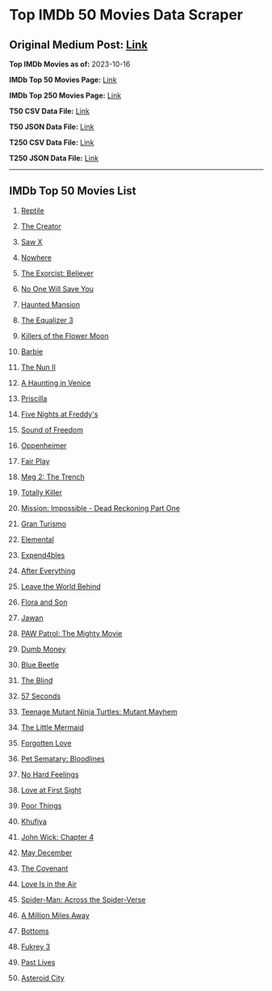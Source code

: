# Top IMDb 50 Movies Data Scraper

## Original Medium Post: [Link](https://medium.com/@nishantsahoo/which-movie-should-i-watch-5c83a3c0f5b1)

**Top IMDb Movies as of:** 2023-10-16

**IMDb Top 50 Movies Page:** [Link](http://www.imdb.com/search/title?release_date=2023,2023&title_type=feature)

**IMDb Top 250 Movies Page:** [Link](https://www.imdb.com/chart/top/)

**T50 CSV Data File:** [Link](/Data/T50/data.csv)

**T50 JSON Data File:** [Link](/Data/T50/data.json)

**T250 CSV Data File:** [Link](/Data/T250/data.csv)

**T250 JSON Data File:** [Link](/Data/T250/data.json)

---

## IMDb Top 50 Movies List

1. [Reptile](https://www.imdb.com/title/tt13274016/?ref_=adv_li_tt)

2. [The Creator](https://www.imdb.com/title/tt11858890/?ref_=adv_li_tt)

3. [Saw X](https://www.imdb.com/title/tt21807222/?ref_=adv_li_tt)

4. [Nowhere](https://www.imdb.com/title/tt15789472/?ref_=adv_li_tt)

5. [The Exorcist: Believer](https://www.imdb.com/title/tt12921446/?ref_=adv_li_tt)

6. [No One Will Save You](https://www.imdb.com/title/tt14509110/?ref_=adv_li_tt)

7. [Haunted Mansion](https://www.imdb.com/title/tt1695843/?ref_=adv_li_tt)

8. [The Equalizer 3](https://www.imdb.com/title/tt17024450/?ref_=adv_li_tt)

9. [Killers of the Flower Moon](https://www.imdb.com/title/tt5537002/?ref_=adv_li_tt)

10. [Barbie](https://www.imdb.com/title/tt1517268/?ref_=adv_li_tt)

11. [The Nun II](https://www.imdb.com/title/tt10160976/?ref_=adv_li_tt)

12. [A Haunting in Venice](https://www.imdb.com/title/tt22687790/?ref_=adv_li_tt)

13. [Priscilla](https://www.imdb.com/title/tt22041854/?ref_=adv_li_tt)

14. [Five Nights at Freddy's](https://www.imdb.com/title/tt4589218/?ref_=adv_li_tt)

15. [Sound of Freedom](https://www.imdb.com/title/tt7599146/?ref_=adv_li_tt)

16. [Oppenheimer](https://www.imdb.com/title/tt15398776/?ref_=adv_li_tt)

17. [Fair Play](https://www.imdb.com/title/tt16304446/?ref_=adv_li_tt)

18. [Meg 2: The Trench](https://www.imdb.com/title/tt9224104/?ref_=adv_li_tt)

19. [Totally Killer](https://www.imdb.com/title/tt11426232/?ref_=adv_li_tt)

20. [Mission: Impossible - Dead Reckoning Part One](https://www.imdb.com/title/tt9603212/?ref_=adv_li_tt)

21. [Gran Turismo](https://www.imdb.com/title/tt4495098/?ref_=adv_li_tt)

22. [Elemental](https://www.imdb.com/title/tt15789038/?ref_=adv_li_tt)

23. [Expend4bles](https://www.imdb.com/title/tt3291150/?ref_=adv_li_tt)

24. [After Everything](https://www.imdb.com/title/tt15334488/?ref_=adv_li_tt)

25. [Leave the World Behind](https://www.imdb.com/title/tt12747748/?ref_=adv_li_tt)

26. [Flora and Son](https://www.imdb.com/title/tt25471950/?ref_=adv_li_tt)

27. [Jawan](https://www.imdb.com/title/tt15354916/?ref_=adv_li_tt)

28. [PAW Patrol: The Mighty Movie](https://www.imdb.com/title/tt15837338/?ref_=adv_li_tt)

29. [Dumb Money](https://www.imdb.com/title/tt13957560/?ref_=adv_li_tt)

30. [Blue Beetle](https://www.imdb.com/title/tt9362930/?ref_=adv_li_tt)

31. [The Blind](https://www.imdb.com/title/tt16374352/?ref_=adv_li_tt)

32. [57 Seconds](https://www.imdb.com/title/tt18083578/?ref_=adv_li_tt)

33. [Teenage Mutant Ninja Turtles: Mutant Mayhem](https://www.imdb.com/title/tt8589698/?ref_=adv_li_tt)

34. [The Little Mermaid](https://www.imdb.com/title/tt5971474/?ref_=adv_li_tt)

35. [Forgotten Love](https://www.imdb.com/title/tt26596953/?ref_=adv_li_tt)

36. [Pet Sematary: Bloodlines](https://www.imdb.com/title/tt14145436/?ref_=adv_li_tt)

37. [No Hard Feelings](https://www.imdb.com/title/tt15671028/?ref_=adv_li_tt)

38. [Love at First Sight](https://www.imdb.com/title/tt13444014/?ref_=adv_li_tt)

39. [Poor Things](https://www.imdb.com/title/tt14230458/?ref_=adv_li_tt)

40. [Khufiya](https://www.imdb.com/title/tt15433600/?ref_=adv_li_tt)

41. [John Wick: Chapter 4](https://www.imdb.com/title/tt10366206/?ref_=adv_li_tt)

42. [May December](https://www.imdb.com/title/tt13651794/?ref_=adv_li_tt)

43. [The Covenant](https://www.imdb.com/title/tt4873118/?ref_=adv_li_tt)

44. [Love Is in the Air](https://www.imdb.com/title/tt28073548/?ref_=adv_li_tt)

45. [Spider-Man: Across the Spider-Verse](https://www.imdb.com/title/tt9362722/?ref_=adv_li_tt)

46. [A Million Miles Away](https://www.imdb.com/title/tt21940010/?ref_=adv_li_tt)

47. [Bottoms](https://www.imdb.com/title/tt17527468/?ref_=adv_li_tt)

48. [Fukrey 3](https://www.imdb.com/title/tt26445483/?ref_=adv_li_tt)

49. [Past Lives](https://www.imdb.com/title/tt13238346/?ref_=adv_li_tt)

50. [Asteroid City](https://www.imdb.com/title/tt14230388/?ref_=adv_li_tt)
